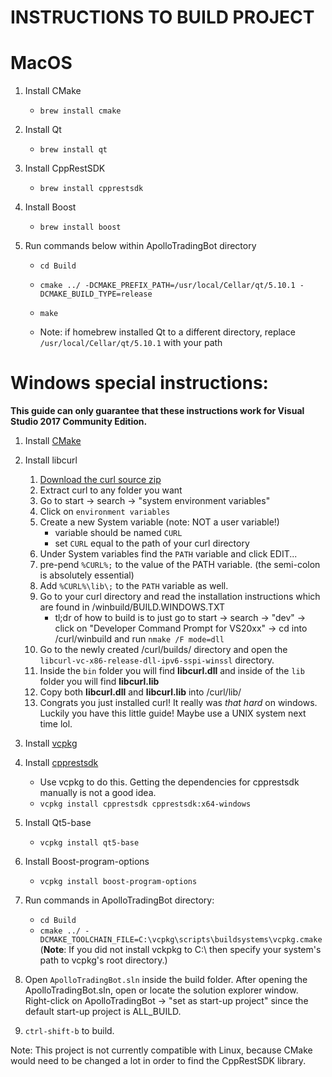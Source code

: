 # INSTRUCTIONS TO BUILD PROJECT

# MacOS

1. Install CMake
   * `brew install cmake`
   
2. Install Qt
   * `brew install qt`
        
3. Install CppRestSDK
   * `brew install cpprestsdk`
   
4. Install Boost
   * `brew install boost`
   
4. Run commands below within ApolloTradingBot directory
   * `cd Build`
   * `cmake ../ -DCMAKE_PREFIX_PATH=/usr/local/Cellar/qt/5.10.1 -DCMAKE_BUILD_TYPE=release`
   * `make`
   
   * Note: if homebrew installed Qt to a different directory, replace `/usr/local/Cellar/qt/5.10.1` with your path
    
# Windows special instructions:
**This guide can only guarantee that these instructions work for Visual Studio 2017 Community Edition.**

1. Install [CMake](https://cmake.org/download/)
   
2. Install libcurl
      1. [Download the curl source zip](https://curl.haxx.se/download.html)
      2. Extract curl to any folder you want
      3. Go to start -> search -> "system environment variables"
      4. Click on `environment variables`
      5. Create a new System variable (note: NOT a user variable!)
         * variable should be named `CURL`
         * set `CURL` equal to the path of your curl directory
      6. Under System variables find the `PATH` variable and click EDIT...
      7. pre-pend `%CURL%;` to the value of the PATH variable. (the semi-colon is absolutely essential)
      8. Add `%CURL%\lib\;` to the `PATH` variable as well.
      9. Go to your curl directory and read the installation instructions which are found in /winbuild/BUILD.WINDOWS.TXT
         * tl;dr of how to build is to just go to start -> search -> "dev" -> click on "Developer Command Prompt for VS20xx" -> cd into /curl/winbuild and run `nmake /F mode=dll`
      10. Go to the newly created /curl/builds/ directory and open the `libcurl-vc-x86-release-dll-ipv6-sspi-winssl` directory.
      11. Inside the `bin` folder you will find **libcurl.dll** and inside of the `lib` folder you will find **libcurl.lib** 
      12. Copy both **libcurl.dll** and **libcurl.lib** into /curl/lib/
      13. Congrats you just installed curl! It really was *that hard* on windows. Luckily you have this little guide! Maybe use a UNIX system next time lol.

3. Install [vcpkg](https://github.com/Microsoft/vcpkg)

4. Install [cpprestsdk](https://github.com/Microsoft/cpprestsdk)
   * Use vcpkg to do this. Getting the dependencies for cpprestsdk manually is not a good idea.
   * `vcpkg install cpprestsdk cpprestsdk:x64-windows`

5. Install Qt5-base
   * `vcpkg install qt5-base`
   
6. Install Boost-program-options
   * `vcpkg install boost-program-options`
   
7. Run commands in ApolloTradingBot directory:
   * `cd Build`
   * `cmake ../ -DCMAKE_TOOLCHAIN_FILE=C:\vcpkg\scripts\buildsystems\vcpkg.cmake` (**Note**: If you did not install vckpkg to C:\\ then specify your system's path to vcpkg's root directory.)

8. Open `ApolloTradingBot.sln` inside the build folder. After opening the ApolloTradingBot.sln, open or locate the solution explorer window. Right-click on ApolloTradingBot -> "set as start-up project" since the default start-up project is ALL_BUILD.

9. `ctrl-shift-b` to build.


Note: This project is not currently compatible with Linux, because CMake would need to be changed a lot in order to find the CppRestSDK library.
